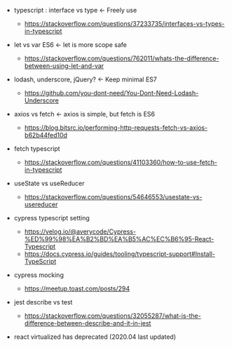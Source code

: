 - typescript : interface vs type <- Freely use

  - https://stackoverflow.com/questions/37233735/interfaces-vs-types-in-typescript

- let vs var ES6 <- let is more scope safe

  - https://stackoverflow.com/questions/762011/whats-the-difference-between-using-let-and-var

- lodash, underscore, jQuery? <- Keep minimal ES7

  - https://github.com/you-dont-need/You-Dont-Need-Lodash-Underscore

- axios vs fetch <- axios is simple, but fetch is ES6

  - https://blog.bitsrc.io/performing-http-requests-fetch-vs-axios-b62b44fed10d

- fetch typescript

  - https://stackoverflow.com/questions/41103360/how-to-use-fetch-in-typescript

- useState vs useReducer

  - https://stackoverflow.com/questions/54646553/usestate-vs-usereducer

- cypress typescript setting

  - https://velog.io/@averycode/Cypress-%ED%99%98%EA%B2%BD%EA%B5%AC%EC%B6%95-React-Typescript
  - https://docs.cypress.io/guides/tooling/typescript-support#Install-TypeScript

- cypress mocking

  - https://meetup.toast.com/posts/294

- jest describe vs test

  - https://stackoverflow.com/questions/32055287/what-is-the-difference-between-describe-and-it-in-jest

- react virtualized has deprecated (2020.04 last updated)
